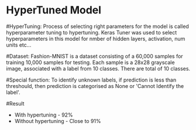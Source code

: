 # HyperTuned Model

#HyperTuning:
Process of selecting right parameters for the model is called hyperparameter tuning to hypertuning. Keras Tuner was used to select hyperparameters in this model for nmber of hidden layers, activation, num units etc... 

#Dataset:
Fashion-MNIST is a dataset consisting of a 60,000 samples for training 10,000 samples for testing. Each sample is a 28x28 grayscale image, associated with a label from 10 classes. There are total of 10 classes.

#Special function:
  To identify unknown labels, if prediction is less than threshould, then prediction is categorised as None or 'Cannot Identify the label'.

#Result
* With hypertuning - 92%
* Without  hypertuning - Close to 91%


